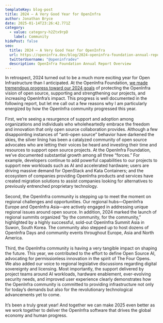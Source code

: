 ```yaml
---
templateKey: blog-post
title: 2024 — A Very Good Year for OpenInfra
author: Jonathan Bryce
date: 2025-01-14T23:26:42.771Z
category:
  - value: category-h2Ztx9rpD
    label: Community
hidePost: false
seo:
  title: 2024 — A Very Good Year for OpenInfra
  url: https://openinfra.dev/blog/2024-openinfra-foundation-annual-report
  twitterUsername: "@openinfradev"
  description: OpenInfra Foundation Annual Report Overview
---
```

In retrospect, 2024 turned out to be a much more exciting year for Open Infrastructure than I anticipated. At the OpenInfra Foundation, [we made tremendous progress toward our 2024 goals](https://openinfra.org/annual-report/2024) of protecting the OpenInfra vision of open source, supporting and strengthening our projects, and increasing OpenInfra’s impact. This progress is well documented in the following report, but let me call out a few reasons why I am particularly energized by how the OpenInfra community progressed this year.\
\
First, we’re seeing a resurgence of support and adoption among organizations and individuals who wholeheartedly embrace the freedom and innovation that only open source collaboration provides. Although a few disappointing instances of “anti-open source” behavior have darkened the skies, the silver lining has been a catalyzed community of open source advocates who are letting their voices be heard and investing their time and resources to support open source projects. At the OpenInfra Foundation, we’ve documented substantial growth among all three “forces.” For example, developers continue to add powerful capabilities to our projects to support new workloads such as AI and accelerated hardware; users are driving massive demand for OpenStack and Kata Containers; and the ecosystem of companies providing OpenInfra products and services have created migration solutions to assist companies looking for alternatives to previously entrenched proprietary technology.\
\
Second, the OpenInfra community is stepping up to meet the moment on regional challenges and opportunities. Our regional hubs—OpenInfra Europe and OpenInfra Asia—are actively engaged in addressing unique regional issues around open source. In addition, 2024 marked the launch of regional summits organized “by the community, for the community,” highlighted by a highly successful, sold-out OpenInfra Summit Asia in Suwon, South Korea. The community also stepped up to host dozens of OpenInfra Days and community events throughout Europe, Asia and North America.\
\
Third, the OpenInfra community is having a very tangible impact on shaping the future. This year, we contributed to the effort to define Open Source AI, advocating for permissionless innovation in the spirit of The Four Opens. We also added our voice to regional legislative discussions regarding digital sovereignty and licensing. Most importantly, the support delivered by project teams around AI workloads, hardware enablement, ever-evolving security needs, and improved user experience clearly demonstrates how the OpenInfra community is committed to providing infrastructure not only for today’s demands but also for the revolutionary technological advancements yet to come.\
\
It’s been a truly great year! And together we can make 2025 even better as we work together to deliver the OpenInfra software that drives the global economy and human progress.